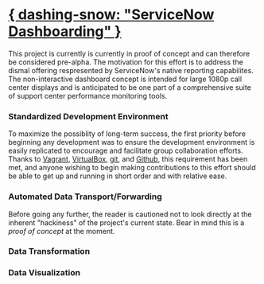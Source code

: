 # [{ dashing-snow: "ServiceNow Dashboarding" }](https://github.com/sysconwatch/dashing-snow/wiki)
This project is currently is currently in proof of concept and can therefore be considered pre-alpha. The motivation for this effort is to address the dismal offering respresented by ServiceNow's native reporting capabilites. The non-interactive dashboard concept is intended for large 1080p call center displays and is anticipated to be one part of a comprehensive suite of support center performance monitoring tools.


### Standardized Development Environment
To maximize the possiblity of long-term success, the first priority before beginning any development was to ensure the development environment is easily replicated to encourage and facilitate group collaboration efforts. Thanks to [Vagrant](http://www.vagrantup.com), [VirtualBox](https://www.virtualbox.org/wiki/Downloads), [git](https://git-scm.com/), and [Github](https://github.com/), this requirement has been met, and anyone wishing to begin making contributions to this effort should be able to get up and running in short order and with relative ease.

### Automated Data Transport/Forwarding
Before going any further, the reader is cautioned not to look directly at the inherent "hackiness" of the project's current state. Bear in mind this is a _proof of concept_ at the moment.

### Data Transformation


### Data Visualization
